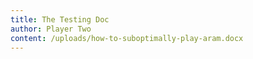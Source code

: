 ```yaml
---
title: The Testing Doc
author: Player Two
content: /uploads/how-to-suboptimally-play-aram.docx
---
```

